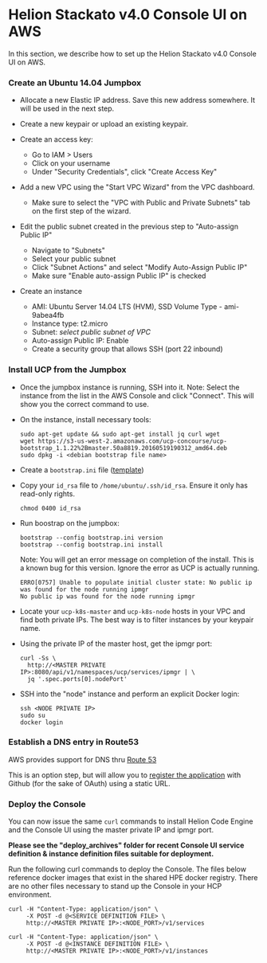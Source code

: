 # Helion Stackato v4.0 Console UI on AWS
In this section, we describe how to set up the Helion Stackato v4.0 Console UI on AWS.

### Create an Ubuntu 14.04 Jumpbox
* Allocate a new Elastic IP address. Save this new address somewhere. It will be used in the next step.

* Create a new keypair or upload an existing keypair.


* Create an access key:
  - Go to IAM > Users
  - Click on your username
  - Under "Security Credentials", click "Create Access Key"


* Add a new VPC using the "Start VPC Wizard" from the VPC dashboard.
  - Make sure to select the "VPC with Public and Private Subnets" tab on the first step of the wizard.


* Edit the public subnet created in the previous step to "Auto-assign Public IP"
  - Navigate to "Subnets"
  - Select your public subnet
  - Click "Subnet Actions" and select "Modify Auto-Assign Public IP"
  - Make sure "Enable auto-assign Public IP" is checked


* Create an instance
  - AMI: Ubuntu Server 14.04 LTS (HVM), SSD Volume Type - ami-9abea4fb
  - Instance type: t2.micro
  - Subnet: *select public subnet of VPC*
  - Auto-assign Public IP: Enable
  - Create a security group that allows SSH (port 22 inbound)

### Install UCP from the Jumpbox
* Once the jumpbox instance is running, SSH into it.
  Note: Select the instance from the list in the AWS Console and click "Connect". This will show you the correct command to use.


* On the instance, install necessary tools:
  ```
  sudo apt-get update && sudo apt-get install jq curl wget
  wget https://s3-us-west-2.amazonaws.com/ucp-concourse/ucp-bootstrap_1.1.22%2Bmaster.50a8819.20160519190312_amd64.deb
  sudo dpkg -i <debian bootstrap file name>
  ```

* Create a `bootstrap.ini` file ([template](bootstrap-1.1.22.ini))

* Copy your `id_rsa` file to `/home/ubuntu/.ssh/id_rsa`. Ensure it only has read-only rights.
  ```
  chmod 0400 id_rsa
  ```

* Run boostrap on the jumpbox:
  ```
  bootstrap --config bootstrap.ini version
  bootstrap --config bootstrap.ini install
  ```
  Note: You will get an error message on completion of the install. This is a known bug for this version. Ignore the error as UCP is actually running.
  ```
  ERRO[0757] Unable to populate initial cluster state: No public ip was found for the node running ipmgr
  No public ip was found for the node running ipmgr
  ```

* Locate your `ucp-k8s-master` and `ucp-k8s-node` hosts in your VPC and find both private IPs. The best way is to filter instances by your keypair name.

* Using the private IP of the master host, get the ipmgr port:
  ```
  curl -Ss \
    http://<MASTER PRIVATE IP>:8080/api/v1/namespaces/ucp/services/ipmgr | \
    jq '.spec.ports[0].nodePort'
  ```

* SSH into the "node" instance and perform an explicit Docker login:
  ```
  ssh <NODE PRIVATE IP>
  sudo su
  docker login
  ```

### Establish a DNS entry in Route53

AWS provides support for DNS thru [Route 53](https://github.com/hpcloud/hdp-resource-manager/blob/develop/cmd/bootstrap/docs/bootstrap.md#load-balancer-support)

This is an option step, but will allow you to [register the application](development.md#register-ui) with Github (for the sake of OAuth) using a static URL.

### Deploy the Console

You can now issue the same `curl` commands to install Helion Code Engine and the Console UI using the master private IP and ipmgr port.

**Please see the "deploy_archives" folder for recent Console UI service definition & instance definition files suitable for deployment.**

Run the following curl commands to deploy the Console. The files below reference docker images that exist in the shared HPE docker registry. There are no other files necessary to stand up the Console in your HCP environment.
```
curl -H "Content-Type: application/json" \
     -X POST -d @<SERVICE DEFINITION FILE> \
     http://<MASTER PRIVATE IP>:<NODE_PORT>/v1/services

curl -H "Content-Type: application/json" \
     -X POST -d @<INSTANCE DEFINITION FILE> \
     http://<MASTER PRIVATE IP>:<NODE_PORT>/v1/instances
```
